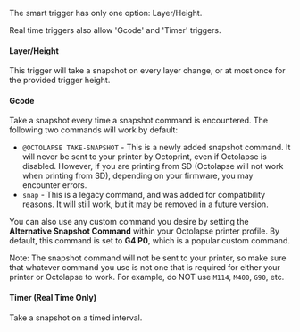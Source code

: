 The smart trigger has only one option:  Layer/Height.

Real time triggers also allow 'Gcode' and 'Timer' triggers.
#### Layer/Height
This trigger will take a snapshot on every layer change, or at most once for the provided trigger height.
#### Gcode
Take a snapshot every time a snapshot command is encountered.  The following two commands will work by default:
* ```@OCTOLAPSE TAKE-SNAPSHOT``` - This is a newly added snapshot command.  It will never be sent to your printer by Octoprint, even if Octolapse is disabled.  However, if you are printing from SD (Octolapse will not work when printing from SD), depending on your firmware, you may encounter errors.
* ```snap``` - This is a legacy command, and was added for compatibility reasons.  It will still work, but it may be removed in a future version.

You can also use any custom command you desire by setting the **Alternative Snapshot Command** within your Octolapse printer profile.  By default, this command is set to **G4 P0**, which is a popular custom command.

Note:  The snapshot command will not be sent to your printer, so make sure that whatever command you use is not one that is required for either your printer or Octolapse to work.  For example, do NOT use ```M114```, ```M400```, ```G90```, etc.

#### Timer (Real Time Only)
Take a snapshot on a timed interval.
